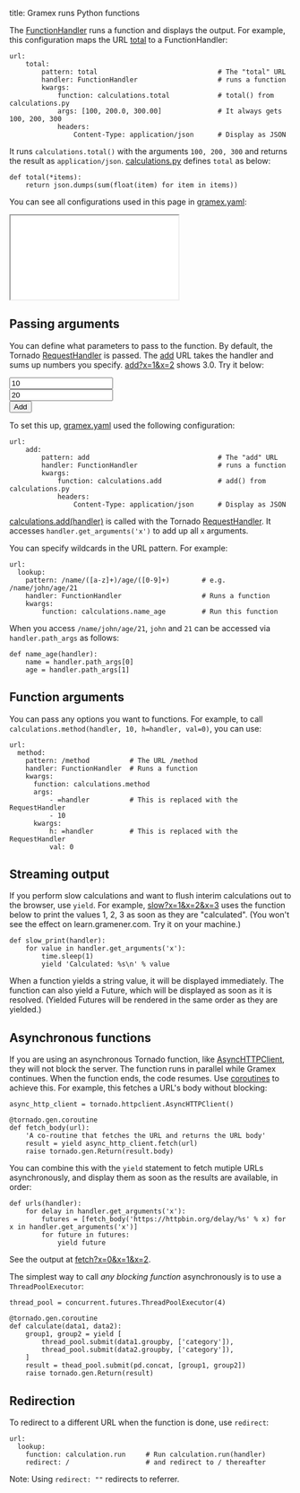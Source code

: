 title: Gramex runs Python functions

The [FunctionHandler](functionhandler) runs a function and displays the output.
For example, this configuration maps the URL [total](total) to a
FunctionHandler:

    url:
        total:
            pattern: total                              # The "total" URL
            handler: FunctionHandler                    # runs a function
            kwargs:
                function: calculations.total            # total() from calculations.py
                args: [100, 200.0, 300.00]              # It always gets 100, 200, 300
                headers:
                    Content-Type: application/json      # Display as JSON

It runs `calculations.total()` with the arguments `100, 200, 300` and returns
the result as `application/json`. [calculations.py](calculations.py) defines
`total` as below:

    def total(*items):
        return json.dumps(sum(float(item) for item in items))

You can see all configurations used in this page in [gramex.yaml](gramex.yaml):

<iframe src="gramex.yaml"></iframe>

## Passing arguments

You can define what parameters to pass to the function. By default, the Tornado
[RequestHandler][requesthandler] is passed. The [add](add) URL takes the
handler and sums up numbers you specify. [add?x=1&x=2](add?x=1&x=2) shows 3.0.
Try it below:

<form action="add">
  <div><input name="x" value="10"></div>
  <div><input name="x" value="20"></div>
  <button type="submit">Add</button>
</form>

To set this up, [gramex.yaml](gramex.yaml) used the following configuration:

    url:
        add:
            pattern: add                                # The "add" URL
            handler: FunctionHandler                    # runs a function
            kwargs:
                function: calculations.add              # add() from calculations.py
                headers:
                    Content-Type: application/json      # Display as JSON
  
[calculations.add(handler)](calculations.py) is called with the Tornado
[RequestHandler][requesthandler]. It accesses `handler.get_arguments('x')` to
add up all `x` arguments.

You can specify wildcards in the URL pattern. For example:

    url:
      lookup:
        pattern: /name/([a-z]+)/age/([0-9]+)        # e.g. /name/john/age/21
        handler: FunctionHandler                    # Runs a function
        kwargs:
            function: calculations.name_age         # Run this function

When you access `/name/john/age/21`, `john` and `21` can be accessed
via `handler.path_args` as follows:

    def name_age(handler):
        name = handler.path_args[0]
        age = handler.path_args[1]


## Function arguments

You can pass any options you want to functions. For example, to call
`calculations.method(handler, 10, h=handler, val=0)`, you can use:

    url:
      method:
        pattern: /method          # The URL /method
        handler: FunctionHandler  # Runs a function
        kwargs:
          function: calculations.method
          args:
              - =handler          # This is replaced with the RequestHandler
              - 10
          kwargs:
              h: =handler         # This is replaced with the RequestHandler
              val: 0

## Streaming output

If you perform slow calculations and want to flush interim calculations out to
the browser, use `yield`. For example, [slow?x=1&x=2&x=3](slow?x=1&x=2&x=3) uses
the function below to print the values 1, 2, 3 as soon as they are "calculated".
(You won't see the effect on learn.gramener.com. Try it on your machine.)

    def slow_print(handler):
        for value in handler.get_arguments('x'):
            time.sleep(1)
            yield 'Calculated: %s\n' % value

When a function yields a string value, it will be displayed immediately. The
function can also yield a Future, which will be displayed as soon as it is
resolved. (Yielded Futures will be rendered in the same order as they are
yielded.)

## Asynchronous functions

If you are using an asynchronous Tornado function, like
[AsyncHTTPClient][asynchttpclient], they will not block the server. The function
runs in parallel while Gramex continues. When the function ends, the code
resumes. Use [coroutines][coroutines] to achieve this. For example, this fetches
a URL's body without blocking:

    async_http_client = tornado.httpclient.AsyncHTTPClient()

    @tornado.gen.coroutine
    def fetch_body(url):
        'A co-routine that fetches the URL and returns the URL body'
        result = yield async_http_client.fetch(url)
        raise tornado.gen.Return(result.body)

You can combine this with the `yield` statement to fetch
mutiple URLs asynchronously, and display them as soon as the results are
available, in order:

    def urls(handler):
        for delay in handler.get_arguments('x'):
            futures = [fetch_body('https://httpbin.org/delay/%s' % x) for x in handler.get_arguments('x')]
            for future in futures:
                yield future

See the output at [fetch?x=0&x=1&x=2](fetch?x=0&x=1&x=2).

The simplest way to call *any blocking function* asynchronously is to use a
`ThreadPoolExecutor`:

    thread_pool = concurrent.futures.ThreadPoolExecutor(4)

    @tornado.gen.coroutine
    def calculate(data1, data2):
        group1, group2 = yield [
            thread_pool.submit(data1.groupby, ['category']),
            thread_pool.submit(data2.groupby, ['category']),
        ]
        result = thead_pool.submit(pd.concat, [group1, group2])
        raise tornado.gen.Return(result)

## Redirection

To redirect to a different URL when the function is done, use `redirect`:

    url:
      lookup:
        function: calculation.run     # Run calculation.run(handler)
        redirect: /                   # and redirect to / thereafter

Note: Using `redirect: ""` redirects to referrer.


[requesthandler]: https://tornado.readthedocs.org/en/stable/web.html#request-handlers
[asynchttpclient]: https://tornado.readthedocs.org/en/latest/httpclient.html#tornado.httpclient.AsyncHTTPClient
[functionhandler]: https://learn.gramener.com/gramex/gramex.handlers.html#gramex.handlers.FunctionHandler
[coroutines]: https://tornado.readthedocs.org/en/latest/guide/coroutines.html
